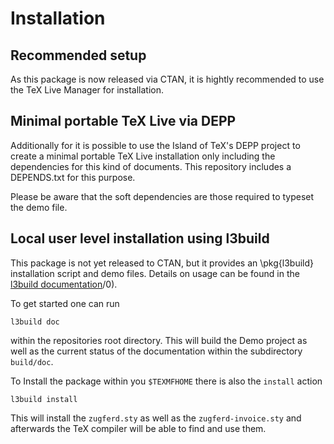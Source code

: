 # Installation

## Recommended setup

As this package is now released via CTAN, it is hightly recommended to use the TeX Live Manager for installation.

## Minimal portable TeX Live via DEPP

Additionally for it is possible to use the Island of TeX's DEPP project to create a minimal portable TeX Live installation only including the dependencies for this kind of documents. 
This repository includes a DEPENDS.txt for this purpose. 

Please be aware that the soft dependencies are those required to typeset the demo file. 

## Local user level installation using l3build

This package is not yet released to CTAN, but it provides an \pkg{l3build} installation script and demo files.
Details on usage can be found in the [l3build documentation](http://texdoc.net/serve/l3build)/0).

To get started one can run
```
l3build doc
```

within the repositories root directory.
This will build the Demo project as well as the current status of the documentation within the subdirectory `build/doc`.

To Install the package within you `$TEXMFHOME` there is also the `install` action
```
l3build install
```

This will install the `zugferd.sty`  as well as the `zugferd-invoice.sty` and afterwards the TeX compiler will be able to find and use them.
